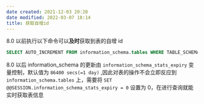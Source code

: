 ```yaml
---
date created: 2021-12-03 20:20
date modified: 2022-03-07 18:14
title: 获取自增id
---
```

8.0 以前执行以下命令可以**及时**获取到表的自增 id
```sql
SELECT AUTO_INCREMENT FROM information_schema.tables WHERE TABLE_SCHEMA = "XX" AND TABLE_NAME = "XX";
```

8.0 以后 information_schema 的更新由 `information_schema_stats_expiry` 变量控制，默认值为 `86400 secs(=1 day)` ,因此对表的操作不会立即反应到 `information_schema.tables` 上，需要将 `SET @@SESSION.information_schema_stats_expiry = 0` 设置为 0，在进行查询就能实时获取表信息
